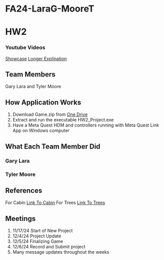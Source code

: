# FA24-LaraG-MooreT
# HW2
### Youtube Videos
[Showcase](Link)
[Longer Explination](Link)
## Team Members
Gary Lara and Tyler Moore 
## How Application Works

1. Download Game.zip from [One Drive](Link)
2. Extract and run the executable HW2_Project.exe
3. Have a Meta Quest HDM and controllers running with Meta Quest Link App on Windows computer

## What Each Team Member Did
### Gary Lara

### Tyler Moore

## References
For Cabin [Link To Cabin](https://www.fab.com/listings/8cfd125a-5588-47d8-a6dc-b348778db161)
For Trees [Link To Trees](https://www.fab.com/listings/80d9e1a0-a756-43d3-b2f9-f82c5f94620c)
## Meetings
1. 11/17/24 Start of New Project
2. 12/4/24 Project Update
3. 12/5/24 Finalizing Game
4. 12/6/24 Record and Submit project
5. Many message updates throughout the weeks
